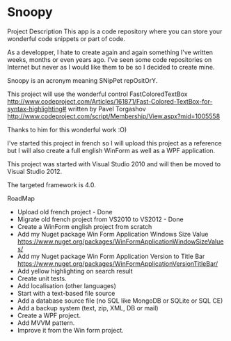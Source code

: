 # Snoopy

Project Description
This app is a code repository where you can store your wonderful code snippets or part of code.

As a developper, I hate to create again and again something I've written weeks, months or even years ago.
I've seen some code repositories on Internet but never as I would like them to be so I decided to create mine.

Snoopy is an acronym meaning SNipPet repOsitOrY.




This project will use the wonderful control FastColoredTextBox http://www.codeproject.com/Articles/161871/Fast-Colored-TextBox-for-syntax-highlighting# written by Pavel Torgashov http://www.codeproject.com/script/Membership/View.aspx?mid=1005558

Thanks to him for this wonderful work :O)

I've started this project in french so I will upload this project as a reference but I will also create a full english WinForm as well as a WPF application.

This project was started with Visual Studio 2010 and will then be moved to Visual Studio 2012.

The targeted framework is 4.0.

RoadMap

* Upload old french project - Done
* Migrate old french project from VS2010 to VS2012 - Done
* Create a WinForm english project from scratch
* Add my Nuget package Win Form Application Windows Size Value https://www.nuget.org/packages/WinFormApplicationWindowSizeValues/ 
* Add my Nuget package Win Form Application Version to Title Bar https://www.nuget.org/packages/WinFormApplicationVersionTitleBar/ 
* Add yellow highlighting on search result
* Create unit tests.
* Add localisation (other languages)
* Start with a text-based file source
* Add a database source file (no SQL like MongoDB or SQLite or SQL CE)
* Add a backup system (text, zip, XML, DB or mail)
* Create a WPF project.
* Add MVVM pattern.
* Improve it from the Win form project.

